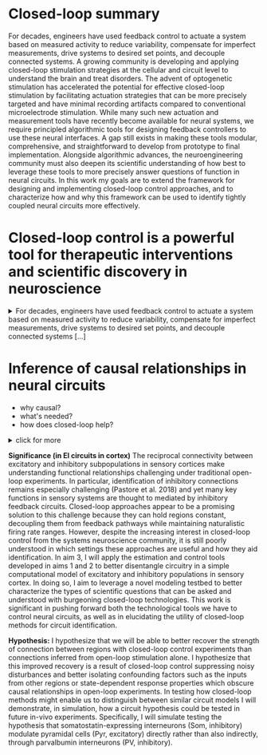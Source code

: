 # Closed-loop summary
For decades, engineers have used feedback control to actuate a system based on measured activity to reduce variability, compensate for imperfect measurements, drive systems to desired set points, and decouple connected systems. A growing community is developing and applying closed-loop stimulation strategies at the cellular and circuit level to understand the brain and treat disorders. The advent of optogenetic stimulation has accelerated the potential for effective closed-loop stimulation by facilitating actuation strategies that can be more precisely targeted and have minimal recording artifacts compared to conventional microelectrode stimulation. While many such new actuation and measurement tools have recently become available for neural systems, we require principled algorithmic tools for designing feedback controllers to use these neural interfaces. A gap still exists in making these tools modular, comprehensive, and straightforward to develop from prototype to final implementation. Alongside algorithmic advances, the neuroengineering community must also deepen its scientific understanding of how best to leverage these tools to more precisely answer questions of function in neural circuits. In this work my goals are to extend the framework for designing and implementing closed-loop control approaches, and to characterize how and why this framework can be used to identify tightly coupled neural circuits more effectively. 

# Closed-loop control is a powerful tool for therapeutic interventions and scientific discovery in neuroscience 

<details><summary>For decades, engineers have used feedback control to actuate a system based on measured activity to reduce variability, compensate for imperfect measurements, drive systems to desired set points, and decouple connected systems [...] </summary>

There is an increasing interest in using approaches from closed-loop control for neural stimulation to both study complex neural circuits and treat neurologic disorders. Recently, a growing community is developing and applying closed-loop stimulation strategies at the cellular and circuit level (Miranda-Dominguez, Gonia, and Netoff 2010; Santaniello, Burns, et al. 2011; Ching et al. 2013; Iolov, Ditlevsen, and Longtin 2014; Nandi, Kafashan, and Ching 2016; Bolus et al. 2018) to understand the brain (Packer et al. 2015) as well as treat disorders (Santaniello, Fiengo, et al. 2011; Paz et al. 2013; Ehrens, Sritharan, and Sarma 2015; Choi et al. 2016; Yang and Shanechi 2016; Kozák and Berényi 2017; Sorokin et al. 2017) The advent of optogenetic stimulation has accelerated the potential for effective closed-loop stimulation by providing actuation strategies that can be more precisely targeted and have minimal recording artifacts compared to conventional microelectrode stimulation (Grosenick, Marshel, and Deisseroth 2015)

Most applications of closed-loop control to neuroscience to date have used “activity-guided / responsive / triggered stimulation” wherein a predesigned stimulus is delivered in response to a detected event. For example, in (Krook-Magnuson et al. 2013) the authors detect seizure activity from spiking and local field potential features to trigger a pulse-train of inhibitory optogenetic stimulation which interrupts the seizure. While this is an effective approach for many applications, these types of closed-loop experiments should be distinguished from closed-loop with ongoing feedback such as dynamic clamp. In these feedback control approaches parameters of stimulation are adjusted on much faster timescales in response to measured activity. For dynamic clamp experiments, this low-latency ongoing feedback control allows experimenters to deliver currents which mimic virtual ion channels which would be implausible with triggered predesigned stimulation. These approaches provide additional precision in being able to drive activity patterns, but also come with increased algorithmic and hardware demands. For the rest of this document, we will use “closed-loop control” or “feedback control” to refer to this second, more specific class of approaches.
  
While many such new actuation and measurement tools have recently become available for neural systems, we require the development of principled algorithmic tools for designing feedback controllers to use these neural interfaces. Our collaborators have previously demonstrated successful closed-loop optogenetic control (CLOC) in-vitro (Newman et al. 2015) and in-vivo (Bolus et al. 2018) to track naturalistic, time-varying trajectories of firing rate. 
</details>

# Inference of causal relationships in neural circuits
- why causal?
- what's needed?
- how does closed-loop help?
<details><summary> click for more </summary>
Many hypotheses about neural circuits are best stated in terms of causal relationships: “Activity in this region causes an observed change in that downstream region. These regions are connected.” Furthermore, the development of effective therapeutic interventions requires knowledges of how potential therapies will change patient outcomes. However, for experiments without causal intervention, a key ambiguity remains as to whether observed outputs are caused by known/controlled inputs versus recurrent activity or unseen “confounds.” Historically causal interventions have been conducted through chemical and surgical lesion experiments to remove possible confounds; however, these are likely to dramatically disrupt circuits from their typical function. As such causal conclusions drawn from these experiments may no longer hold in naturalistic settings. 

What is necessary is to bolster the toolbox of causal methods for investigating neural circuits. To meet this need, we will need to draw from theory and methods of causal inference (Pearl 2009; Maathuis and Nandy 2016), and structural identifiability (Chis, Banga, and Balsa-Canto 2011) developed outside neuroscience. These fields have developed to answer questions about what classes of models can be distinguished under a given set of input output experiments, and what experiments are necessary to determine internal connections uniquely. Insights from structural identifiability will likely inform our approach for answering these questions about neural circuits but a significant gap remains in evaluating which techniques will be useful under the constraints and assumptions of systems neuroscience.

Second, carefully designed closed-loop control experiments have the potential to move from correlative to causal statements about neural circuits. We understand broadly that moving from experiments involving passive observation to more complex levels of intervention such as closed-loop control (Table 1) allows experimenters to better tackle challenges to circuit identification (Table 2). However, we do not yet fully understand which of these challenges can be overcome in neural circuits, nor how best to design these closed-loop interventions. What is needed is a foundational characterization of how closed-loop control improves identification in representative simulations of neural circuits. Such a characterization could be used to explore how closed-loop interventions can be designed to meet specific needs for different circuit motifs and noise levels. By integrating these approaches from control theory and causal inference with the domain-specific assumptions of neuroscience, it will be possible to guide effective closed-loop experiments and better uncover the connections which underly neural circuit function.
</details>


**Significance (in EI circuits in cortex)**
The reciprocal connectivity between excitatory and inhibitory subpopulations in sensory cortices make understanding functional relationships challenging under traditional open-loop experiments. In particular, identification of inhibitory connections remains especially challenging (Pastore et al. 2018) and yet many key functions in sensory systems are thought to mediated by inhibitory feedback circuits. Closed-loop approaches appear to be a promising solution to this challenge because they can hold regions constant, decoupling them from feedback pathways while maintaining naturalistic firing rate ranges. However, despite the increasing interest in closed-loop control from the systems neuroscience community, it is still poorly understood in which settings these approaches are useful and how they aid identification.
In aim 3, I will apply the estimation and control tools developed in aims 1 and 2 to better disentangle circuitry in a simple computational model of excitatory and inhibitory populations in sensory cortex. In doing so, I aim to leverage a novel modeling testbed to better characterize the types of scientific questions that can be asked and understood with burgeoning closed-loop technologies. This work is significant in pushing forward both the technological tools we have to control neural circuits, as well as in elucidating the utility of closed-loop methods for circuit identification.

**Hypothesis:**
I hypothesize that we will be able to better recover the strength of connection between regions with closed-loop control experiments than connections inferred from open-loop stimulation alone. I hypothesize that this improved recovery is a result of closed-loop control suppressing noisy disturbances and better isolating confounding factors such as the inputs from other regions or state-dependent response properties which obscure causal relationships in open-loop experiments. In testing how closed-loop methods might enable us to distinguish between similar circuit models I will demonstrate, in simulation, how a circuit hypothesis could be tested in future in-vivo experiments. Specifically, I will simulate testing the hypothesis that somatostatin-expressing interneurons (Som, inhibitory) modulate pyramidal cells (Pyr, excitatory) directly rather than also indirectly, through parvalbumin interneurons (PV, inhibitory).